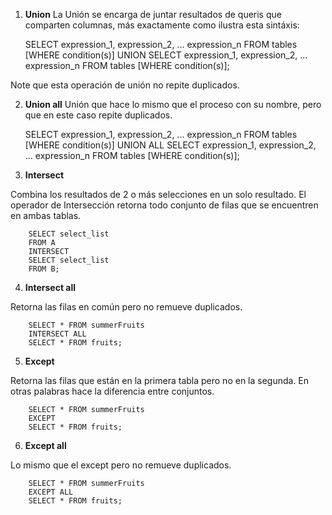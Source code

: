 1. **Union**
La Unión se encarga de juntar resultados de queris que comparten columnas, más exactamente como ilustra esta sintáxis:

	SELECT expression_1, expression_2, ... expression_n
	FROM tables
	[WHERE condition(s)]
	UNION
	SELECT expression_1, expression_2, ... expression_n
	FROM tables
	[WHERE condition(s)];
		
Note que esta operación de unión no repite duplicados.

2. **Union all**
Unión que hace lo mismo que el proceso con su nombre, pero que en este caso repite duplicados.


	SELECT expression_1, expression_2, ... expression_n
	FROM tables
	[WHERE condition(s)]
	UNION ALL
	SELECT expression_1, expression_2, ... expression_n
	FROM tables
	[WHERE condition(s)];


3. **Intersect**

Combina los resultados de 2 o más selecciones en un solo resultado. El operador de Intersección retorna todo conjunto de filas que se encuentren en ambas tablas.

		SELECT select_list 
		FROM A 
		INTERSECT 
		SELECT select_list 
		FROM B;

4. **Intersect all**

Retorna las filas en común pero no remueve duplicados.

		SELECT * FROM summerFruits
		INTERSECT ALL 
		SELECT * FROM fruits;

5. **Except**

Retorna las filas que están en la primera tabla pero no en la segunda. En otras palabras hace la diferencia entre conjuntos.

		SELECT * FROM summerFruits
		EXCEPT 
		SELECT * FROM fruits;

6. **Except all** 

Lo mismo que el except pero no remueve duplicados.

		SELECT * FROM summerFruits
		EXCEPT ALL
		SELECT * FROM fruits;
























